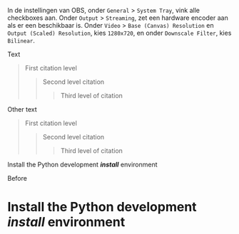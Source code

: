 In de instellingen van OBS, onder `General` > `System Tray`, vink alle checkboxes aan. Onder `Output` > `Streaming`, zet een hardware encoder aan als er een beschikbaar is. Onder `Video` > `Base (Canvas) Resolution` en `Output (Scaled) Resolution`, kies `1280x720`, en onder `Downscale Filter`, kies `Bilinear`.

Text

>  First citation level
>
> > Second level citation
> >
> > > Third level of citation

Other text

>  First citation level
> > Second level citation
> > > Third level of citation

<span> Install the Python development <b>_install_</b> environment </span>

Before <h1> Install the Python development _install_ environment </h1>
